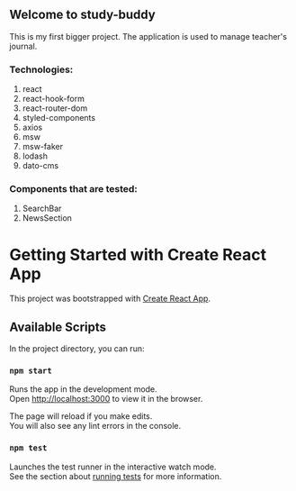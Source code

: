 ## Welcome to study-buddy

This is my first bigger project. The application is used to manage teacher's journal.

### Technologies:

1. react
2. react-hook-form
3. react-router-dom
4. styled-components
5. axios
6. msw
7. msw-faker
8. lodash
9. dato-cms

### Components that are tested:

1. SearchBar
2. NewsSection


# Getting Started with Create React App

This project was bootstrapped with [Create React App](https://github.com/facebook/create-react-app).

## Available Scripts

In the project directory, you can run:

### `npm start`

Runs the app in the development mode.\
Open [http://localhost:3000](http://localhost:3000) to view it in the browser.

The page will reload if you make edits.\
You will also see any lint errors in the console.

### `npm test`

Launches the test runner in the interactive watch mode.\
See the section about [running tests](https://facebook.github.io/create-react-app/docs/running-tests) for more information.
